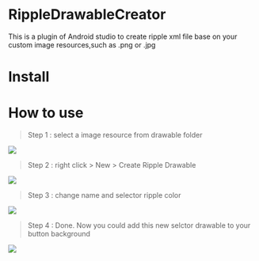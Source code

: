 ﻿RippleDrawableCreator
===
This is a plugin of Android studio to create ripple xml file base on your custom image resources,such as .png or .jpg

Install
===

How to use
===
> Step 1 : select a image resource from drawable folder

![](https://i.imgur.com/0gRGKFI.png)

> Step 2 : right click > New > Create Ripple Drawable

![](https://i.imgur.com/Hx442lF.png)

> Step 3 : change name and selector ripple color

![](https://i.imgur.com/R2kFgzx.png)
> Step 4 : Done. Now you could add this new selctor drawable to your button background

![](https://i.imgur.com/MhaZjCs.png)
